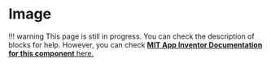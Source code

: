 # Image

!!! warning
    This page is still in progress. You can check the description of blocks for help.
    However, you can check [**MIT App Inventor Documentation for this component** here.](http://ai2.appinventor.mit.edu/reference/components/userinterface.html#Image)
